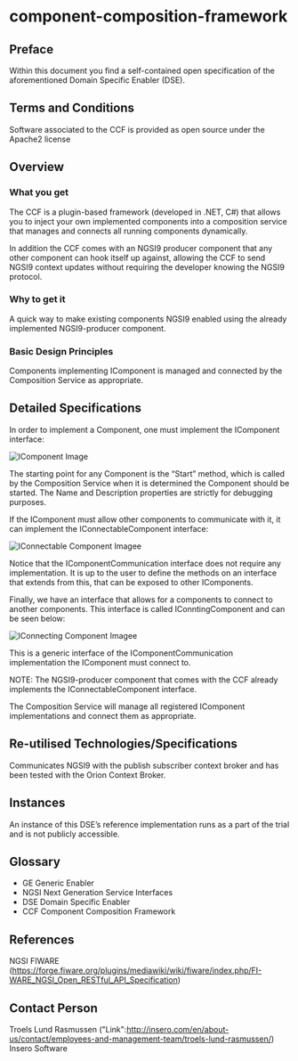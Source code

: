# component-composition-framework

## Preface

Within this document you find a self-contained open specification of the aforementioned Domain Specific Enabler (DSE).

## Terms and Conditions

Software associated to the CCF is provided as open source under the Apache2 license

## Overview

### What you get

The CCF is a plugin-based framework (developed in .NET, C#) that allows you to inject your own implemented components into a composition service that manages and connects all running components dynamically.

In addition the CCF comes with an NGSI9 producer component that any other component can hook itself up against, allowing the CCF to send NGSI9 context updates without requiring the developer knowing the NGSI9 protocol.

### Why to get it

A quick way to make existing components NGSI9 enabled using the already implemented NGSI9-producer component.

### Basic Design Principles

Components implementing IComponent is managed and connected by the Composition Service as appropriate.

## Detailed Specifications

In order to implement a Component, one must implement the IComponent interface:

![IComponent Image](https://raw.githubusercontent.com/insero-software/component-composition-framework/master/Documentation/IComponent.png)

The starting point for any Component is the “Start” method, which is called by the Composition Service when it is determined the Component should be started. The Name and Description properties are strictly for debugging purposes.
 
If the IComponent must allow other components to communicate with it, it can implement the IConnectableComponent interface:

![IConnectable Component Imagee](https://raw.githubusercontent.com/insero-software/component-composition-framework/master/Documentation/IConnectableComponent.png)

Notice that the IComponentCommunication interface does not require any implementation. It is up to the user to define the methods on an interface that extends from this, that can be exposed to other IComponents.

Finally, we have an interface that allows for a components to connect to another components. This interface is called IConntingComponent<TComponentCommunication> and can be seen below:

![IConnecting Component Imagee](https://raw.githubusercontent.com/insero-software/component-composition-framework/master/Documentation/IConnectableComponent.png)

This is a generic interface of the IComponentCommunication implementation the IComponent must connect to.

NOTE: The NGSI9-producer component that comes with the CCF already implements the IConnectableComponent interface.

The Composition Service will manage all registered IComponent implementations and connect them as appropriate.

## Re-utilised Technologies/Specifications

Communicates NGSI9 with the publish subscriber context broker and has been tested with the Orion Context Broker.

## Instances

An instance of this DSE’s reference implementation runs as a part of the trial and is not publicly accessible.

## Glossary

* GE     Generic Enabler
* NGSI   Next Generation Service Interfaces 
* DSE    Domain Specific Enabler
* CCF    Component Composition Framework

## References

NGSI FIWARE (https://forge.fiware.org/plugins/mediawiki/wiki/fiware/index.php/FI-WARE_NGSI_Open_RESTful_API_Specification)

## Contact Person

Troels Lund Rasmussen ("Link":http://insero.com/en/about-us/contact/employees-and-management-team/troels-lund-rasmussen/)
Insero Software
